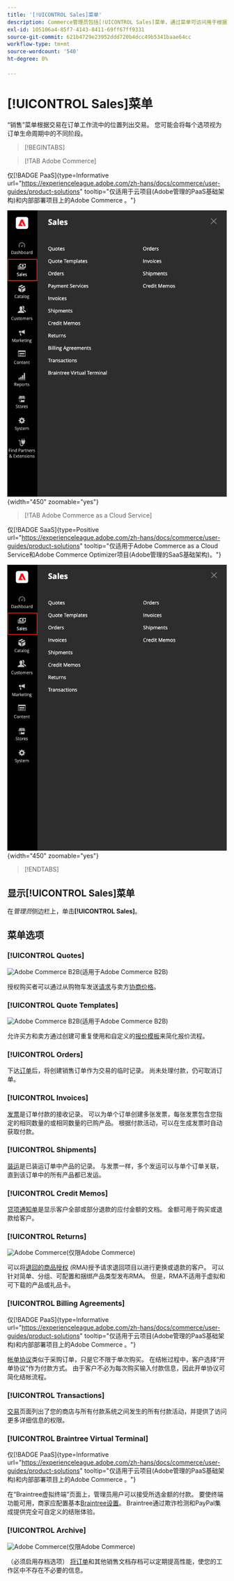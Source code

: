```yaml
---
title: '[!UICONTROL Sales]菜单'
description: Commerce管理员包括[!UICONTROL Sales]菜单，通过菜单可访问用于根据订单在工作流中的位置处理订单的工具。
exl-id: 105106a4-85f7-4143-8411-69ff67ff9331
source-git-commit: 621b4729e23952ddd720b4dcc49b5341baae64cc
workflow-type: tm+mt
source-wordcount: '540'
ht-degree: 0%

---
```


# [!UICONTROL Sales]菜单

“销售”菜单根据交易在订单工作流中的位置列出交易。 您可能会将每个选项视为订单生命周期中的不同阶段。

>[!BEGINTABS]

>[!TAB Adobe Commerce]

仅[!BADGE PaaS]{type=Informative url="https://experienceleague.adobe.com/zh-hans/docs/commerce/user-guides/product-solutions" tooltip="仅适用于云项目(Adobe管理的PaaS基础架构)和内部部署项目上的Adobe Commerce 。"}

![销售菜单](./assets/admin-menu-sales.png){width="450" zoomable="yes"}

>[!TAB Adobe Commerce as a Cloud Service]

仅[!BADGE SaaS]{type=Positive url="https://experienceleague.adobe.com/zh-hans/docs/commerce/user-guides/product-solutions" tooltip="仅适用于Adobe Commerce as a Cloud Service和Adobe Commerce Optimizer项目(Adobe管理的SaaS基础架构)。"}

![销售菜单](./assets/admin-menu-sales-accs.png){width="450" zoomable="yes"}

>[!ENDTABS]

## 显示[!UICONTROL Sales]菜单

在&#x200B;_管理员_&#x200B;侧边栏上，单击&#x200B;**[!UICONTROL Sales]**。

## 菜单选项

### [!UICONTROL Quotes]

![Adobe Commerce B2B](../assets/b2b.svg)(适用于Adobe Commerce B2B)

授权购买者可以通过从购物车发送[请求](../b2b/quote-request.md)与卖方[协商价格](../b2b/quotes.md)。

### [!UICONTROL Quote Templates]

![Adobe Commerce B2B](../assets/b2b.svg)(适用于Adobe Commerce B2B)

允许买方和卖方通过创建可重复使用和自定义的[报价模板](../b2b/quote-templates-overview.md)来简化报价流程。

### [!UICONTROL Orders]

下达[订单](orders.md)后，将创建销售订单作为交易的临时记录。 尚未处理付款，仍可取消订单。

### [!UICONTROL Invoices]

[发票](invoices.md)是订单付款的接收记录。 可以为单个订单创建多张发票，每张发票包含您指定的相同数量的或相同数量的已购产品。 根据付款活动，可以在生成发票时自动获取付款。

### [!UICONTROL Shipments]

[装运](shipments.md)是已装运订单中产品的记录。 与发票一样，多个发运可以与单个订单关联，直到该订单中的所有产品都已发运。

### [!UICONTROL Credit Memos]

[贷项通知单](credit-memos.md)是显示客户全部或部分退款的应付金额的文档。 金额可用于购买或退款给客户。

### [!UICONTROL Returns]

![Adobe Commerce](../assets/adobe-logo.svg)(仅限Adobe Commerce)

可以将[退回的商品授权](returns.md) (RMA)授予请求退回项目以进行更换或退款的客户。 可以针对简单、分组、可配置和捆绑产品类型发布RMA。 但是，RMA不适用于虚拟和可下载的产品或礼品卡。

### [!UICONTROL Billing Agreements]

仅[!BADGE PaaS]{type=Informative url="https://experienceleague.adobe.com/zh-hans/docs/commerce/user-guides/product-solutions" tooltip="仅适用于云项目(Adobe管理的PaaS基础架构)和内部部署项目上的Adobe Commerce 。"}

[帐单协议](paypal-billing-agreements.md)类似于采购订单，只是它不限于单次购买。 在结帐过程中，客户选择“开单协议”作为付款方式。 由于客户不必为每次购买输入付款信息，因此开单协议可简化结帐流程。

### [!UICONTROL Transactions]

[交易](transactions.md)页面列出了您的商店与所有付款系统之间发生的所有付款活动，并提供了访问更多详细信息的权限。

### [!UICONTROL Braintree Virtual Terminal]

仅[!BADGE PaaS]{type=Informative url="https://experienceleague.adobe.com/zh-hans/docs/commerce/user-guides/product-solutions" tooltip="仅适用于云项目(Adobe管理的PaaS基础架构)和内部部署项目上的Adobe Commerce 。"}

在“Braintree虚拟终端”页面上，管理员用户可以接受所选金额的付款。 要使终端功能可用，商家应配置基本[Braintree设置](braintree.md)。 Braintree通过欺诈检测和PayPal集成提供完全可自定义的结账体验。

### [!UICONTROL Archive]

![Adobe Commerce](../assets/adobe-logo.svg)(仅限Adobe Commerce)

（必须启用存档选项） [将订单](order-archive.md)和其他销售文档存档可以定期提高性能，使您的工作区中不存在不必要的信息。
